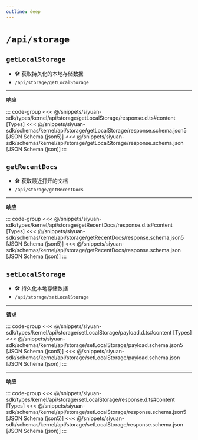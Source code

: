```yaml
---
outline: deep
---
```


# `/api/storage`

## `getLocalStorage`

- 🛠 获取持久化的本地存储数据
- `/api/storage/getLocalStorage`

---

**响应**

::: code-group
<<< @/snippets/siyuan-sdk/types/kernel/api/storage/getLocalStorage/response.d.ts#content [Types]
<<< @/snippets/siyuan-sdk/schemas/kernel/api/storage/getLocalStorage/response.schema.json5 [JSON Schema (json5)]
<<< @/snippets/siyuan-sdk/schemas/kernel/api/storage/getLocalStorage/response.schema.json [JSON Schema (json)]
:::

## `getRecentDocs`

- 🛠 获取最近打开的文档
- `/api/storage/getRecentDocs`

---

**响应**

::: code-group
<<< @/snippets/siyuan-sdk/types/kernel/api/storage/getRecentDocs/response.d.ts#content [Types]
<<< @/snippets/siyuan-sdk/schemas/kernel/api/storage/getRecentDocs/response.schema.json5 [JSON Schema (json5)]
<<< @/snippets/siyuan-sdk/schemas/kernel/api/storage/getRecentDocs/response.schema.json [JSON Schema (json)]
:::

## `setLocalStorage`

- 🛠 持久化本地存储数据
- `/api/storage/setLocalStorage`

---

**请求**

::: code-group
<<< @/snippets/siyuan-sdk/types/kernel/api/storage/setLocalStorage/payload.d.ts#content [Types]
<<< @/snippets/siyuan-sdk/schemas/kernel/api/storage/setLocalStorage/payload.schema.json5 [JSON Schema (json5)]
<<< @/snippets/siyuan-sdk/schemas/kernel/api/storage/setLocalStorage/payload.schema.json [JSON Schema (json)]
:::

---

**响应**

::: code-group
<<< @/snippets/siyuan-sdk/types/kernel/api/storage/setLocalStorage/response.d.ts#content [Types]
<<< @/snippets/siyuan-sdk/schemas/kernel/api/storage/setLocalStorage/response.schema.json5 [JSON Schema (json5)]
<<< @/snippets/siyuan-sdk/schemas/kernel/api/storage/setLocalStorage/response.schema.json [JSON Schema (json)]
:::
